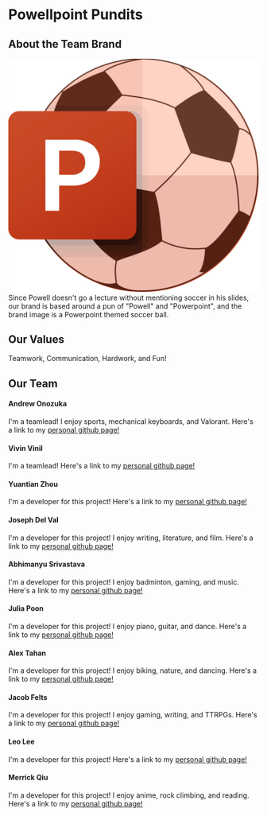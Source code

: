 # Powellpoint Pundits

## About the Team Brand

![Powellpoint Pundits logo](branding/PowellPointPundits.png)
Since Powell doesn't go a lecture without mentioning soccer in his slides, 
our brand is based around a pun of "Powell" and "Powerpoint",
and the brand image is a Powerpoint themed soccer ball.
## Our Values

Teamwork, Communication, Hardwork, and Fun!
## Our Team

#### Andrew Onozuka
I'm a teamlead!
I enjoy sports, mechanical keyboards, and Valorant.
Here's a link to my [personal github page!](https://github.com/AndrewOnozuka)

#### Vivin Vinil
I'm a teamlead!
Here's a link to my [personal github page!](https://github.com/vivin2709)

#### Yuantian Zhou
I'm a developer for this project!
Here's a link to my [personal github page!](https://github.com/ZhouYuantian)

#### Joseph Del Val
I'm a developer for this project!
I enjoy writing, literature, and film.
Here's a link to my [personal github page!](https://jtdelval.github.io/)

#### Abhimanyu Srivastava
I'm a developer for this project!
I enjoy badminton, gaming, and music.
Here's a link to my [personal github page!](https://github.com/a6srivastava)

#### Julia Poon
I'm a developer for this project!
I enjoy piano, guitar, and dance.
Here's a link to my [personal github page!](https://github.com/jupoon)

#### Alex Tahan
I'm a developer for this project!
I enjoy biking, nature, and dancing.
Here's a link to my [personal github page!](https://github.com/alextahan)

#### Jacob Felts
I'm a developer for this project!
I enjoy gaming, writing, and TTRPGs.
Here's a link to my [personal github page!](https://github.com/jacobfeltsUCSD)

#### Leo Lee
I'm a developer for this project!
Here's a link to my [personal github page!](https://github.com/Low3arth0rbit)

#### Merrick Qiu
I'm a developer for this project!
I enjoy anime, rock climbing, and reading.
Here's a link to my [personal github page!](https://github.com/merrickqiu)
